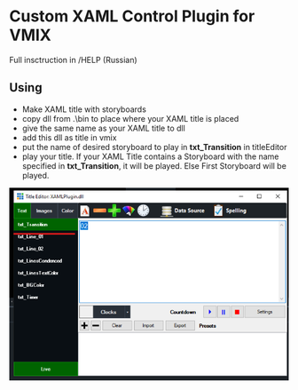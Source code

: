 # Custom XAML Control Plugin for VMIX

Full insctruction in /HELP (Russian)

## Using

- Make XAML title with storyboards
- copy dll from .\bin to place where your XAML title is placed
- give the same name as your XAML title to dll
- add this dll as title in vmix
- put the name of desired storyboard to play in **txt_Transition** in titleEditor
- play your title. If your XAML Title contains a Storyboard with the name specified in **txt_Transition**, it will be played. Else First Storyboard will be played.

![Title Editor Window with **txt_Transition** field it title](https://github.com/semenovnick/vmix_XAML_Control_Plugin/blob/main/HELP/TitleEditor.png)
